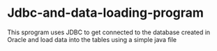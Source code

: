 # Jdbc-and-data-loading-program
This sprogram uses JDBC to get connected to the database created in Oracle and load data into the tables using a simple java file
